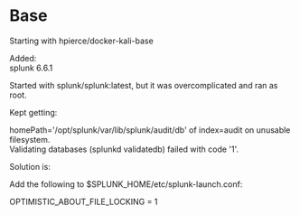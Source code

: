 # Base

Starting with hpierce/docker-kali-base

Added:  
splunk 6.6.1 

Started with splunk/splunk:latest, but it was overcomplicated and ran as root.  

Kept getting:  

homePath='/opt/splunk/var/lib/splunk/audit/db' of index=audit on unusable filesystem.  
Validating databases (splunkd validatedb) failed with code '1'.  

Solution is:

Add the following to $SPLUNK_HOME/etc/splunk-launch.conf:

OPTIMISTIC_ABOUT_FILE_LOCKING = 1


